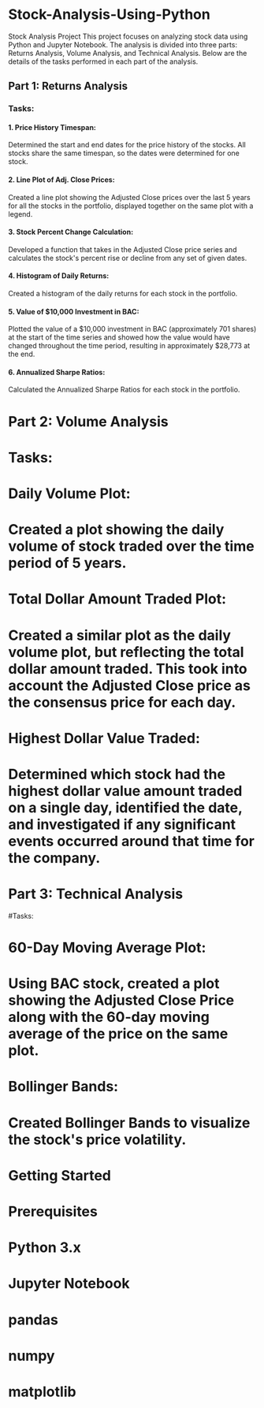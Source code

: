 # Stock-Analysis-Using-Python
 Stock Analysis Project
 This project focuses on analyzing stock data using Python and Jupyter Notebook. The analysis is divided into three parts: Returns Analysis, Volume Analysis, and Technical Analysis. Below are the details of the tasks performed in each part of the analysis.

## Part 1: Returns Analysis
### Tasks:
####   1. Price History Timespan:
  Determined the start and end dates for the price history of the stocks. All stocks share the same timespan, so the dates were determined for one stock.

####   2. Line Plot of Adj. Close Prices:
  Created a line plot showing the Adjusted Close prices over the last 5 years for all the stocks in the portfolio, displayed together on the same plot with a legend.

####   3. Stock Percent Change Calculation:
  Developed a function that takes in the Adjusted Close price series and calculates the stock's percent rise or decline from any set of given dates.

####   4. Histogram of Daily Returns:
  Created a histogram of the daily returns for each stock in the portfolio.

####   5. Value of $10,000 Investment in BAC:
  Plotted the value of a $10,000 investment in BAC (approximately 701 shares) at the start of the time series and showed how the value would have changed throughout the time period, resulting in approximately $28,773 at the end.

####   6. Annualized Sharpe Ratios:
  Calculated the Annualized Sharpe Ratios for each stock in the portfolio.

# Part 2: Volume Analysis
# Tasks:
# Daily Volume Plot:

# Created a plot showing the daily volume of stock traded over the time period of 5 years.
# Total Dollar Amount Traded Plot:

# Created a similar plot as the daily volume plot, but reflecting the total dollar amount traded. This took into account the Adjusted Close price as the consensus price for each day.
# Highest Dollar Value Traded:

# Determined which stock had the highest dollar value amount traded on a single day, identified the date, and investigated if any significant events occurred around that time for the company.
# Part 3: Technical Analysis
#Tasks:
# 60-Day Moving Average Plot:

# Using BAC stock, created a plot showing the Adjusted Close Price along with the 60-day moving average of the price on the same plot.
# Bollinger Bands:

# Created Bollinger Bands to visualize the stock's price volatility.
# Getting Started
# Prerequisites
# Python 3.x
# Jupyter Notebook
# pandas
# numpy
# matplotlib
